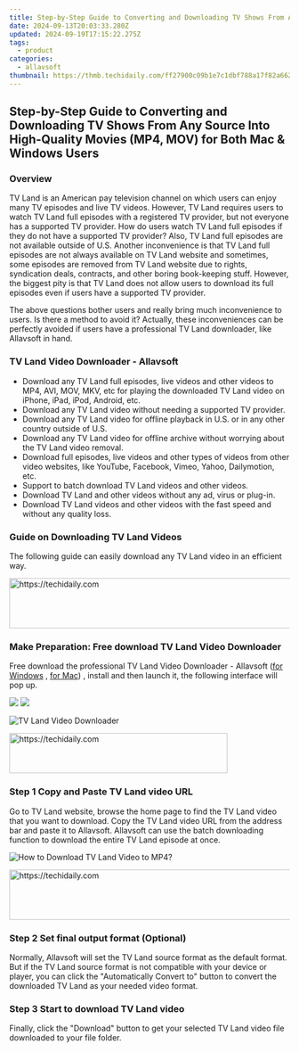 ```yaml
---
title: Step-by-Step Guide to Converting and Downloading TV Shows From Any Source Into High-Quality Movies (MP4, MOV) for Both Mac & Windows Users
date: 2024-09-13T20:03:33.280Z
updated: 2024-09-19T17:15:22.275Z
tags:
  - product
categories:
  - allavsoft
thumbnail: https://thmb.techidaily.com/ff27900c09b1e7c1dbf788a17f82a6622f15751a0bcc9355401391b0248f242f.jpg
---
```


## Step-by-Step Guide to Converting and Downloading TV Shows From Any Source Into High-Quality Movies (MP4, MOV) for Both Mac & Windows Users

### Overview

TV Land is an American pay television channel on which users can enjoy many TV episodes and live TV videos. However, TV Land requires users to watch TV Land full episodes with a registered TV provider, but not everyone has a supported TV provider. How do users watch TV Land full episodes if they do not have a supported TV provider? Also, TV Land full episodes are not available outside of U.S. Another inconvenience is that TV Land full episodes are not always available on TV Land website and sometimes, some episodes are removed from TV Land website due to rights, syndication deals, contracts, and other boring book-keeping stuff. However, the biggest pity is that TV Land does not allow users to download its full episodes even if users have a supported TV provider.

The above questions bother users and really bring much inconvenience to users. Is there a method to avoid it? Actually, these inconveniences can be perfectly avoided if users have a professional TV Land downloader, like Allavsoft in hand.

### TV Land Video Downloader - Allavsoft

* Download any TV Land full episodes, live videos and other videos to MP4, AVI, MOV, MKV, etc for playing the downloaded TV Land video on iPhone, iPad, iPod, Android, etc.
* Download any TV Land video without needing a supported TV provider.
* Download any TV Land video for offline playback in U.S. or in any other country outside of U.S.
* Download any TV Land video for offline archive without worrying about the TV Land video removal.
* Download full episodes, live videos and other types of videos from other video websites, like YouTube, Facebook, Vimeo, Yahoo, Dailymotion, etc.
* Support to batch download TV Land videos and other videos.
* Download TV Land and other videos without any ad, virus or plug-in.
* Download TV Land videos and other videos with the fast speed and without any quality loss.

### Guide on Downloading TV Land Videos

The following guide can easily download any TV Land video in an efficient way.

<!-- affiliate ads begin -->
<a href="https://unicoeye.pxf.io/c/5597632/2134218/18498" target="_top" id="2134218">
  <img src="//a.impactradius-go.com/display-ad/18498-2134218" border="0" alt="https://techidaily.com" width="728" height="90"/>
</a>
<img height="0" width="0" src="https://unicoeye.pxf.io/i/5597632/2134218/18498" style="position:absolute;visibility:hidden;" border="0" />
<!-- affiliate ads end -->

### Make Preparation: Free download TV Land Video Downloader

Free download the professional TV Land Video Downloader - Allavsoft ([for Windows](https://tools.techidaily.com/allavsoft/products/) , [for Mac](https://tools.techidaily.com/allavsoft/products/)) , install and then launch it, the following interface will pop up.

[![](https://www.allavsoft.com/how-to/../images/how-to/free-download-win.jpg)](https://tools.techidaily.com/allavsoft/products/) [![](https://www.allavsoft.com/how-to/../images/how-to/free-download-mac.jpg)](https://tools.techidaily.com/allavsoft/products/)

![TV Land Video Downloader](https://www.allavsoft.com/how-to/../images/allavsoft/screen-shot-600.jpg)

<!-- affiliate ads begin -->
<a href="https://aligracehair.sjv.io/c/5597632/2135417/19272" target="_top" id="2135417">
  <img src="//a.impactradius-go.com/display-ad/19272-2135417" border="0" alt="https://techidaily.com" width="392" height="72"/>
</a>
<img height="0" width="0" src="https://aligracehair.sjv.io/i/5597632/2135417/19272" style="position:absolute;visibility:hidden;" border="0" />
<!-- affiliate ads end -->

### Step 1 Copy and Paste TV Land video URL

Go to TV Land website, browse the home page to find the TV Land video that you want to download. Copy the TV Land video URL from the address bar and paste it to Allavsoft. Allavsoft can use the batch downloading function to download the entire TV Land episode at once.

![How to Download TV Land Video to MP4?](https://www.allavsoft.com/how-to/../images/how-to/download-rtmp-video/download-rtmp-video.jpg)

<!-- affiliate ads begin -->
<a href="https://ephamedtechinc.pxf.io/c/5597632/2137209/26400" target="_top" id="2137209">
  <img src="//a.impactradius-go.com/display-ad/26400-2137209" border="0" alt="https://techidaily.com" width="728" height="90"/>
</a>
<img height="0" width="0" src="https://ephamedtechinc.pxf.io/i/5597632/2137209/26400" style="position:absolute;visibility:hidden;" border="0" />
<!-- affiliate ads end -->

### Step 2 Set final output format (Optional)

Normally, Allavsoft will set the TV Land source format as the default format. But if the TV Land source format is not compatible with your device or player, you can click the "Automatically Convert to" button to convert the downloaded TV Land as your needed video format.

### Step 3 Start to download TV Land video

Finally, click the "Download" button to get your selected TV Land video file downloaded to your file folder.

<ins class="adsbygoogle"
     style="display:block"
     data-ad-format="autorelaxed"
     data-ad-client="ca-pub-7571918770474297"
     data-ad-slot="1223367746"></ins>

<ins class="adsbygoogle"
     style="display:block"
     data-ad-client="ca-pub-7571918770474297"
     data-ad-slot="8358498916"
     data-ad-format="auto"
     data-full-width-responsive="true"></ins>
